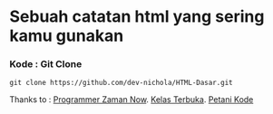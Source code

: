 # Sebuah catatan html yang sering kamu gunakan


### Kode : Git Clone
```
git clone https://github.com/dev-nichola/HTML-Dasar.git
```

Thanks to : [Programmer Zaman Now](https://github.com/ProgrammerZamanNow).
            [Kelas Terbuka](https://github.com/kelasterbuka).
            [Petani Kode](https://www.petanikode.com/)
